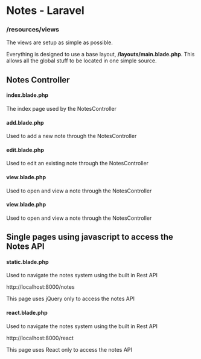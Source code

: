 # Notes - Laravel
### /resources/views

The views are setup as simple as possible.

Everything is designed to use a base layout, **/layouts/main.blade.php**. 
This allows all the global stuff to be located in one simple source.

## Notes Controller
#### index.blade.php
The index page used by the NotesController

#### add.blade.php
Used to add a new note through the NotesController

#### edit.blade.php
Used to edit an existing note through the NotesController

#### view.blade.php
Used to open and view a note through the NotesController


#### view.blade.php
Used to open and view a note through the NotesController


## Single pages using javascript to access the Notes API

#### static.blade.php
Used to navigate the notes system using the built in Rest API

http://localhost:8000/notes

This page uses jQuery only to access the notes API 

#### react.blade.php
Used to navigate the notes system using the built in Rest API

http://localhost:8000/react

This page uses React only to access the notes API 
